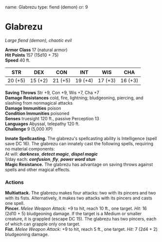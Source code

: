 name: Glabrezu
type: fiend (demon)
cr: 9

# Glabrezu 
_Large fiend (demon), chaotic evil_

**Armor Class** 17 (natural armor)    
**Hit Points** 157 (15d10 + 75)    
**Speed** 40 ft. 

| STR      | DEX     | CON      | INT     | WIS     | CHA     |
|----------|---------|----------|---------|---------|---------|
| 20 (+5) | 15 (+2) | 21 (+5) | 19 (+4) | 17 (+3) | 16 (+3) |   

**Saving Throws** Str +9, Con +9, Wis +7, Cha +7    
**Damage Resistances** cold, fire, lightning; bludgeoning, piercing, and slashing from nonmagical attacks    
**Damage Immunities** poison    
**Condition Immunities** poisoned    
**Senses** truesight 120 ft., passive Perception 13    
**Languages** Abyssal, telepathy 120 ft.    
**Challenge** 9 (5,000 XP)    

**Innate Spellcasting.** The glabrezu's spellcasting ability is Intelligence (spell save DC 16). The glabrezu can innately cast the following spells, requiring no material components:    
At will: **_darkness_**, **_detect magic_**, **_dispel magic_**    
1/day each: **_confusion_**, **_fly_**, **_power word stun_**    
**Magic Resistance.** The glabrezu has advantage on saving throws against spells and other magical effects. 

### Actions 
**Multiattack.** The glabrezu makes four attacks: two with its pincers and two with its fists. Alternatively, it makes two attacks with its pincers and casts one spell.    
**Pincer.** _Melee Weapon Attack:_ +9 to hit, reach 10 ft., one target. _Hit:_ 16 (2d10 + 5) bludgeoning damage. If the target is a Medium or smaller creature, it is grappled (escape DC 15). The glabrezu has two pincers, each of which can grapple only one target.    
**Fist.** _Melee Weapon Attack:_ +9 to hit, reach 5 ft., one target. _Hit:_ 7 (2d4 + 2) bludgeoning damage.